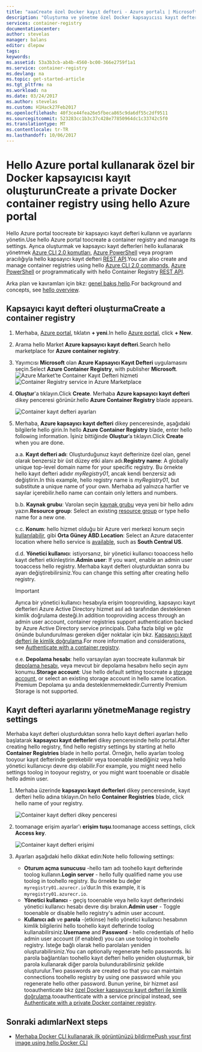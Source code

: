 ```yaml
---
title: "aaaCreate özel Docker kayıt defteri - Azure portalı | Microsoft Docs"
description: "Oluşturma ve yönetme özel Docker kapsayıcısı kayıt defterleri hello Azure portal ile çalışmaya başlama"
services: container-registry
documentationcenter: 
author: stevelas
manager: balans
editor: dlepow
tags: 
keywords: 
ms.assetid: 53a3b3cb-ab4b-4560-bc00-366e2759f1a1
ms.service: container-registry
ms.devlang: na
ms.topic: get-started-article
ms.tgt_pltfrm: na
ms.workload: na
ms.date: 03/24/2017
ms.author: stevelas
ms.custom: H1Hack27Feb2017
ms.openlocfilehash: 40f3ce44fea26e5fbeca865c9da6df55c2df9511
ms.sourcegitcommit: 523283cc1b3c37c428e77850964dc1c33742c5f0
ms.translationtype: MT
ms.contentlocale: tr-TR
ms.lasthandoff: 10/06/2017
---
```

# <a name="create-a-private-docker-container-registry-using-hello-azure-portal"></a><span data-ttu-id="b800e-103">Hello Azure portal kullanarak özel bir Docker kapsayıcısı kayıt oluşturun</span><span class="sxs-lookup"><span data-stu-id="b800e-103">Create a private Docker container registry using hello Azure portal</span></span>
<span data-ttu-id="b800e-104">Hello Azure portal toocreate bir kapsayıcı kayıt defteri kullanın ve ayarlarını yönetin.</span><span class="sxs-lookup"><span data-stu-id="b800e-104">Use hello Azure portal toocreate a container registry and manage its settings.</span></span> <span data-ttu-id="b800e-105">Ayrıca oluşturmak ve kapsayıcı kayıt defterleri hello kullanarak yönetmek [Azure CLI 2.0 komutları](container-registry-get-started-azure-cli.md), [Azure PowerShell](container-registry-get-started-powershell.md) veya program aracılığıyla hello kapsayıcı kayıt defteri [REST API](https://go.microsoft.com/fwlink/p/?linkid=834376).</span><span class="sxs-lookup"><span data-stu-id="b800e-105">You can also create and manage container registries using hello [Azure CLI 2.0 commands](container-registry-get-started-azure-cli.md), [Azure PowerShell](container-registry-get-started-powershell.md) or programmatically with hello Container Registry [REST API](https://go.microsoft.com/fwlink/p/?linkid=834376).</span></span>

<span data-ttu-id="b800e-106">Arka plan ve kavramları için bkz: [genel bakış hello](container-registry-intro.md).</span><span class="sxs-lookup"><span data-stu-id="b800e-106">For background and concepts, see [hello overview](container-registry-intro.md).</span></span>

## <a name="create-a-container-registry"></a><span data-ttu-id="b800e-107">Kapsayıcı kayıt defteri oluşturma</span><span class="sxs-lookup"><span data-stu-id="b800e-107">Create a container registry</span></span>
1. <span data-ttu-id="b800e-108">Merhaba, [Azure portal](https://portal.azure.com), tıklatın **+ yeni**.</span><span class="sxs-lookup"><span data-stu-id="b800e-108">In hello [Azure portal](https://portal.azure.com), click **+ New**.</span></span>
2. <span data-ttu-id="b800e-109">Arama hello Market **Azure kapsayıcı kayıt defteri**.</span><span class="sxs-lookup"><span data-stu-id="b800e-109">Search hello marketplace for **Azure container registry**.</span></span>
3. <span data-ttu-id="b800e-110">Yayımcısı **Microsoft** olan **Azure Kapsayıcı Kayıt Defteri** uygulamasını seçin.</span><span class="sxs-lookup"><span data-stu-id="b800e-110">Select **Azure Container Registry**, with publisher **Microsoft**.</span></span>
    <span data-ttu-id="b800e-111">![Azure Market’te Container Kayıt Defteri hizmeti](./media/container-registry-get-started-portal/container-registry-marketplace.png)</span><span class="sxs-lookup"><span data-stu-id="b800e-111">![Container Registry service in Azure Marketplace](./media/container-registry-get-started-portal/container-registry-marketplace.png)</span></span>
4. <span data-ttu-id="b800e-112">**Oluştur**'a tıklayın.</span><span class="sxs-lookup"><span data-stu-id="b800e-112">Click **Create**.</span></span> <span data-ttu-id="b800e-113">Merhaba **Azure kapsayıcı kayıt defteri** dikey penceresi görünür.</span><span class="sxs-lookup"><span data-stu-id="b800e-113">hello **Azure Container Registry** blade appears.</span></span>

    ![Container kayıt defteri ayarları](./media/container-registry-get-started-portal/container-registry-settings.png)
5. <span data-ttu-id="b800e-115">Merhaba, **Azure kapsayıcı kayıt defteri** dikey penceresinde, aşağıdaki bilgilerle hello girin.</span><span class="sxs-lookup"><span data-stu-id="b800e-115">In hello **Azure Container Registry** blade, enter hello following information.</span></span> <span data-ttu-id="b800e-116">İşiniz bittiğinde **Oluştur**’a tıklayın.</span><span class="sxs-lookup"><span data-stu-id="b800e-116">Click **Create** when you are done.</span></span>

    <span data-ttu-id="b800e-117">a.</span><span class="sxs-lookup"><span data-stu-id="b800e-117">a.</span></span> <span data-ttu-id="b800e-118">**Kayıt defteri adı**: Oluşturduğunuz kayıt defterinize özel olan, genel olarak benzersiz bir üst düzey etki alanı adı.</span><span class="sxs-lookup"><span data-stu-id="b800e-118">**Registry name**: A globally unique top-level domain name for your specific registry.</span></span> <span data-ttu-id="b800e-119">Bu örnekte hello kayıt defteri adıdır *myRegistry01*, ancak kendi benzersiz adı değiştirin.</span><span class="sxs-lookup"><span data-stu-id="b800e-119">In this example, hello registry name is *myRegistry01*, but substitute a unique name of your own.</span></span> <span data-ttu-id="b800e-120">Merhaba ad yalnızca harfler ve sayılar içerebilir.</span><span class="sxs-lookup"><span data-stu-id="b800e-120">hello name can contain only letters and numbers.</span></span>

    <span data-ttu-id="b800e-121">b.</span><span class="sxs-lookup"><span data-stu-id="b800e-121">b.</span></span> <span data-ttu-id="b800e-122">**Kaynak grubu**: Varolan seçin [kaynak grubu](../azure-resource-manager/resource-group-overview.md#resource-groups) veya yeni bir hello adını yazın.</span><span class="sxs-lookup"><span data-stu-id="b800e-122">**Resource group**: Select an existing [resource group](../azure-resource-manager/resource-group-overview.md#resource-groups) or type hello name for a new one.</span></span>

    <span data-ttu-id="b800e-123">c.</span><span class="sxs-lookup"><span data-stu-id="b800e-123">c.</span></span> <span data-ttu-id="b800e-124">**Konum**: hello hizmet olduğu bir Azure veri merkezi konum seçin [kullanılabilir](https://azure.microsoft.com/regions/services/), gibi **Orta Güney ABD**.</span><span class="sxs-lookup"><span data-stu-id="b800e-124">**Location**: Select an Azure datacenter location where hello service is [available](https://azure.microsoft.com/regions/services/), such as **South Central US**.</span></span>

    <span data-ttu-id="b800e-125">d.</span><span class="sxs-lookup"><span data-stu-id="b800e-125">d.</span></span> <span data-ttu-id="b800e-126">**Yönetici kullanıcı**: istiyorsanız, bir yönetici kullanıcı tooaccess hello kayıt defteri etkinleştirin.</span><span class="sxs-lookup"><span data-stu-id="b800e-126">**Admin user**: If you want, enable an admin user tooaccess hello registry.</span></span> <span data-ttu-id="b800e-127">Merhaba kayıt defteri oluşturduktan sonra bu ayarı değiştirebilirsiniz.</span><span class="sxs-lookup"><span data-stu-id="b800e-127">You can change this setting after creating hello registry.</span></span>

      > [!IMPORTANT]
      > <span data-ttu-id="b800e-128">Ayrıca bir yönetici kullanıcı hesabıyla erişim tooproviding, kapsayıcı kayıt defterleri Azure Active Directory hizmet asıl adı tarafından desteklenen kimlik doğrulama desteği.</span><span class="sxs-lookup"><span data-stu-id="b800e-128">In addition tooproviding access through an admin user account, container registries support authentication backed by Azure Active Directory service principals.</span></span> <span data-ttu-id="b800e-129">Daha fazla bilgi ve göz önünde bulundurulması gereken diğer noktalar için bkz. [Kapsayıcı kayıt defteri ile kimlik doğrulama](container-registry-authentication.md).</span><span class="sxs-lookup"><span data-stu-id="b800e-129">For more information and considerations, see [Authenticate with a container registry](container-registry-authentication.md).</span></span>
      >

    <span data-ttu-id="b800e-130">e.</span><span class="sxs-lookup"><span data-stu-id="b800e-130">e.</span></span> <span data-ttu-id="b800e-131">**Depolama hesabı**: hello varsayılan ayarı toocreate kullanmak bir [depolama hesabı](../storage/common/storage-introduction.md), veya mevcut bir depolama hesabını hello seçin aynı konumu.</span><span class="sxs-lookup"><span data-stu-id="b800e-131">**Storage account**: Use hello default setting toocreate a [storage account](../storage/common/storage-introduction.md), or select an existing storage account in hello same location.</span></span> <span data-ttu-id="b800e-132">Premium Depolama şu anda desteklenmemektedir.</span><span class="sxs-lookup"><span data-stu-id="b800e-132">Currently Premium Storage is not supported.</span></span>

## <a name="manage-registry-settings"></a><span data-ttu-id="b800e-133">Kayıt defteri ayarlarını yönetme</span><span class="sxs-lookup"><span data-stu-id="b800e-133">Manage registry settings</span></span>
<span data-ttu-id="b800e-134">Merhaba kayıt defteri oluşturduktan sonra hello kayıt defteri ayarları hello başlatarak **kapsayıcı kayıt defterleri** dikey penceresinde hello portal.</span><span class="sxs-lookup"><span data-stu-id="b800e-134">After creating hello registry, find hello registry settings by starting at hello **Container Registries** blade in hello portal.</span></span> <span data-ttu-id="b800e-135">Örneğin, hello ayarları toolog tooyour kayıt defterinde gerekebilir veya tooenable istediğiniz veya hello yönetici kullanıcıyı devre dışı olabilir.</span><span class="sxs-lookup"><span data-stu-id="b800e-135">For example, you might need hello settings toolog in tooyour registry, or you might want tooenable or disable hello admin user.</span></span>

1. <span data-ttu-id="b800e-136">Merhaba üzerinde **kapsayıcı kayıt defterleri** dikey penceresinde, kayıt defteri hello adına tıklayın.</span><span class="sxs-lookup"><span data-stu-id="b800e-136">On hello **Container Registries** blade, click hello name of your registry.</span></span>

    ![Container kayıt defteri dikey penceresi](./media/container-registry-get-started-portal/container-registry-blade.png)
2. <span data-ttu-id="b800e-138">toomanage erişim ayarlar'ı **erişim tuşu**.</span><span class="sxs-lookup"><span data-stu-id="b800e-138">toomanage access settings, click **Access key**.</span></span>

    ![Container kayıt defteri erişimi](./media/container-registry-get-started-portal/container-registry-access.png)
3. <span data-ttu-id="b800e-140">Ayarları aşağıdaki hello dikkat edin:</span><span class="sxs-lookup"><span data-stu-id="b800e-140">Note hello following settings:</span></span>

   * <span data-ttu-id="b800e-141">**Oturum açma sunucusu** -hello tam adı toohello kayıt defterinde toolog kullanın.</span><span class="sxs-lookup"><span data-stu-id="b800e-141">**Login server** - hello fully qualified name you use toolog in toohello registry.</span></span> <span data-ttu-id="b800e-142">Bu örnekte bu değer `myregistry01.azurecr.io`’dur.</span><span class="sxs-lookup"><span data-stu-id="b800e-142">In this example, it is `myregistry01.azurecr.io`.</span></span>
   * <span data-ttu-id="b800e-143">**Yönetici kullanıcı** - geçiş tooenable veya hello kayıt defterindeki yönetici kullanıcı hesabı devre dışı bırakın.</span><span class="sxs-lookup"><span data-stu-id="b800e-143">**Admin user** - Toggle tooenable or disable hello registry's admin user account.</span></span>
   * <span data-ttu-id="b800e-144">**Kullanıcı adı** ve **parola** -(etkinse) hello yönetici kullanıcı hesabının kimlik bilgilerini hello toohello kayıt defterinde toolog kullanabilirsiniz.</span><span class="sxs-lookup"><span data-stu-id="b800e-144">**Username** and **Password** - hello credentials of hello admin user account (if enabled) you can use toolog in toohello registry.</span></span> <span data-ttu-id="b800e-145">İsteğe bağlı olarak hello parolaları yeniden oluşturabilirsiniz.</span><span class="sxs-lookup"><span data-stu-id="b800e-145">You can optionally regenerate hello passwords.</span></span> <span data-ttu-id="b800e-146">İki parola bağlantıları toohello kayıt defteri hello yeniden oluşturmak, bir parola kullanarak diğer parola bulundurabilirsiniz şekilde oluşturulur.</span><span class="sxs-lookup"><span data-stu-id="b800e-146">Two passwords are created so that you can maintain connections toohello registry by using one password while you regenerate hello other password.</span></span> <span data-ttu-id="b800e-147">Bunun yerine, bir hizmet asıl tooauthenticate bkz [özel Docker kapsayıcısı kayıt defteri ile kimlik doğrulama](container-registry-authentication.md).</span><span class="sxs-lookup"><span data-stu-id="b800e-147">tooauthenticate with a service principal instead, see [Authenticate with a private Docker container registry](container-registry-authentication.md).</span></span>

## <a name="next-steps"></a><span data-ttu-id="b800e-148">Sonraki adımlar</span><span class="sxs-lookup"><span data-stu-id="b800e-148">Next steps</span></span>
* [<span data-ttu-id="b800e-149">Merhaba Docker CLI kullanarak ilk görüntünüzü bildirme</span><span class="sxs-lookup"><span data-stu-id="b800e-149">Push your first image using hello Docker CLI</span></span>](container-registry-get-started-docker-cli.md)
